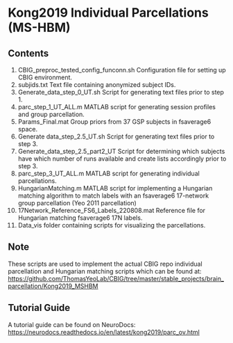 # Kong2019 Individual Parcellations (MS-HBM)

## Contents
1. CBIG_preproc_tested_config_funconn.sh Configuration file for setting up CBIG environment.
2. subjids.txt Text file containing anonymized subject IDs.
3. Generate_data_step_0_UT.sh Script for generating text files prior to step 1.
4. parc_step_1_UT_ALL.m MATLAB script for generating session profiles and group parcellation.
5. Params_Final.mat Group priors from 37 GSP subjects in fsaverage6 space.
6. Generate data_step_2.5_UT.sh Script for generating text files prior to step 3.
7. Generate_data_step_2.5_part2_UT Script for determining which subjects have which number of runs available and create lists accordingly prior to step 3.
8. parc_step_3_UT_ALL.m MATLAB script for generating individual parcellations.
9. HungarianMatching.m MATLAB script for implementing a Hungarian matching algorithm to match labels with an fsaverage6 17-network group parcellation (Yeo 2011 parcellation)
10. 17Network_Reference_FS6_Labels_220808.mat Reference file for Hungarian matching fsaverage6 17N labels.
11. Data_vis folder containing scripts for visualizing the parcellations.

## Note
These scripts are used to implement the actual CBIG repo individual parcellation and Hungarian matching scripts which can be found at: https://github.com/ThomasYeoLab/CBIG/tree/master/stable_projects/brain_parcellation/Kong2019_MSHBM
   
## Tutorial Guide
A tutorial guide can be found on NeuroDocs: https://neurodocs.readthedocs.io/en/latest/kong2019/parc_ov.html
